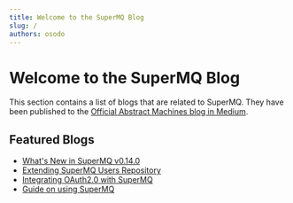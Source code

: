 ```yaml
---
title: Welcome to the SuperMQ Blog
slug: /
authors: osodo
---
```



# Welcome to the SuperMQ Blog

This section contains a list of blogs that are related to SuperMQ. They have been published to the [Official Abstract Machines blog in Medium](https://medium.com/abstract-machines-blog).

<!-- truncate -->

## Featured Blogs

- [What's New in SuperMQ v0.14.0](./v0-14-0-release/v0-14-0-release.md)
- [Extending SuperMQ Users Repository](./kratos/kratos.md)
- [Integrating OAuth2.0 with SuperMQ](./oauth.md)
- [Guide on using SuperMQ](./user-guide.md)
